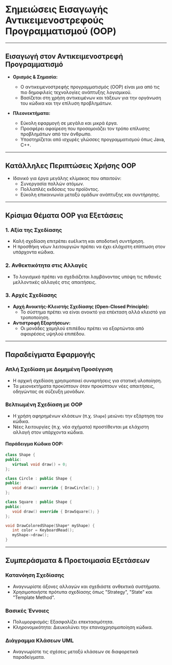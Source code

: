 # Σημειώσεις Εισαγωγής Αντικειμενοστρεφούς Προγραμματισμού (OOP)

---

## Εισαγωγή στον Αντικειμενοστρεφή Προγραμματισμό

- **Ορισμός & Σημασία:**
  - Ο αντικειμενοστρεφής προγραμματισμός (OOP) είναι μια από τις πιο δημοφιλείς τεχνολογίες ανάπτυξης λογισμικού.
  - Βασίζεται στη χρήση αντικειμένων και τάξεων για την οργάνωση του κώδικα και την επίλυση προβλημάτων.

- **Πλεονεκτήματα:**
  - Εύκολη εφαρμογή σε μεγάλα και μικρά έργα.
  - Προσφέρει αφαίρεση που προσομοιάζει τον τρόπο επίλυσης προβλημάτων από τον άνθρωπο.
  - Υποστηρίζεται από ισχυρές γλώσσες προγραμματισμού όπως Java, C++.

---

## Κατάλληλες Περιπτώσεις Χρήσης OOP

- Ιδανικό για έργα μεγάλης κλίμακας που απαιτούν:
  - Συνεργασία πολλών ατόμων.
  - Πολλαπλές εκδόσεις του προϊόντος.
  - Εύκολη επικοινωνία μεταξύ ομάδων ανάπτυξης και συντήρησης.

---

## Κρίσιμα Θέματα OOP για Εξετάσεις

### 1. Αξία της Σχεδίασης
- Καλή σχεδίαση επιτρέπει ευέλικτη και αποδοτική συντήρηση.
- Η προσθήκη νέων λειτουργιών πρέπει να έχει ελάχιστη επίπτωση στον υπάρχοντα κώδικα.

### 2. Ανθεκτικότητα στις Αλλαγές
- Το λογισμικό πρέπει να σχεδιάζεται λαμβάνοντας υπόψη τις πιθανές μελλοντικές αλλαγές στις απαιτήσεις.

### 3. Αρχές Σχεδίασης
- **Αρχή Ανοικτής-Κλειστής Σχεδίασης (Open-Closed Principle):**
  - Το σύστημα πρέπει να είναι ανοικτό για επέκταση αλλά κλειστό για τροποποίηση.
- **Αντιστροφή Εξαρτήσεων:**
  - Οι μονάδες χαμηλού επιπέδου πρέπει να εξαρτώνται από αφαιρέσεις υψηλού επιπέδου.

---

## Παραδείγματα Εφαρμογής

### Απλή Σχεδίαση με Δομημένη Προσέγγιση
- Η αρχική σχεδίαση χρησιμοποιεί συναρτήσεις για στατική υλοποίηση.
- Τα μειονεκτήματα προκύπτουν όταν προκύπτουν νέες απαιτήσεις, οδηγώντας σε σύζευξη μονάδων.

### Βελτιωμένη Σχεδίαση με OOP
- Η χρήση αφηρημένων κλάσεων (π.χ. `Shape`) μειώνει την εξάρτηση του κώδικα.
- Νέες λειτουργίες (π.χ. νέα σχήματα) προστίθενται με ελάχιστη αλλαγή στον υπάρχοντα κώδικα.

#### Παράδειγμα Κώδικα OOP:
```cpp
class Shape {
public:
   virtual void draw() = 0;
};

class Circle : public Shape {
public:
   void draw() override { DrawCircle(); }
};

class Square : public Shape {
public:
   void draw() override { DrawSquare(); }
};

void DrawColoredShape(Shape* myShape) {
   int color = KeyboardRead();
   myShape->draw();
}
```

---

## Συμπεράσματα & Προετοιμασία Εξετάσεων

### Κατανόηση Σχεδίασης

- Αναγνωρίστε άξονες αλλαγών και σχεδιάστε ανθεκτικά συστήματα.   
- Χρησιμοποιήστε πρότυπα σχεδίασης όπως "Strategy", "State" και "Template Method".

### Βασικές Έννοιες

- Πολυμορφισμός: Εξασφαλίζει επεκτασιμότητα.   
- Κληρονομικότητα: Διευκολύνει την επαναχρησιμοποίηση κώδικα.

### Διάγραμμα Κλάσεων UML
- Αναγνωρίστε τις σχέσεις μεταξύ κλάσεων σε διαφορετικά παραδείγματα.
